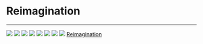 # Reimagination

---

![](IMG_5896.JPG)
![](IMG_5897.JPG)
![](IMG_5898.JPG)
![](IMG_5899.JPG)
![](IMG_5900.JPG)
![](IMG_5901.JPG)
![](IMG_5902.JPG)
![](IMG_5903.JPG)
[Reimagination](../../../../..//Images/Artwork/Generated%20Artwork/Reimagination/Reimagination.md)